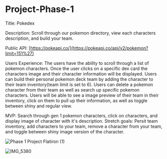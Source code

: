 # Project-Phase-1

Title: Pokedex

Description: Scroll through our pokemon directory, view each characters description, and build your team.

Public API: [https://pokeapi.co/](https://pokeapi.co/api/v2/pokemon?limit=151%27)



Users Experience: The users have the ability to scroll through a list of pokemon characters.
Once the user clicks on a specific dex card the characters image and their character information will be displayed.
Users can build their personal pokemon deck team by adding the character to their team inventory(team limit is set to 6).
Users can delete a pokemon character from their team as well as search up specific pokemon characters. Users will be 
able to see a image preview of their team in their inventory, click on them to pull up their information, as well as toggle 
between shiny and regular view.

MVP: Search through gen 1 pokemon characters, click on characters, and display image of character with it's description.
Stretch goals: Persit team inventory, add characters to your team, remove a character from your team, and toggle between shiny image version of the character.





![Phase 1 Project Flatiron (1)](https://github.com/Idalisvaladez/project-phase-1/assets/139524475/045fbcba-b04d-4ffa-954e-02440ed8ee34)




![IMG_5380](https://github.com/Idalisvaladez/project-phase-1/assets/139524475/0a6b7486-c776-48a6-a4a1-bb2281e8aaae)



